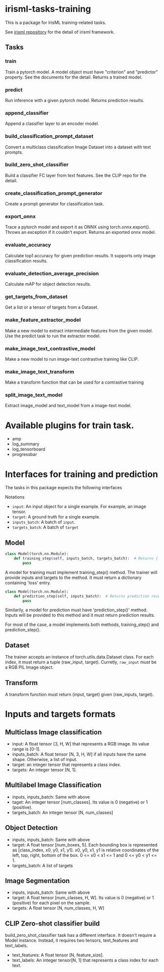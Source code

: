 # irisml-tasks-training

This is a package for IrisML training-related tasks.

See [irisml repository](https://github.com/microsoft/irisml) for the detail of irisml framework.

## Tasks

### train
Train a pytorch model. A model object must have "criterion" and "predictor" property. See the documents for the detail. Returns a trained model.

### predict
Run inference with a given pytorch model. Returns prediction results.

### append_classifier
Append a classifier layer to an encoder model.

### build_classification_prompt_dataset
Convert a multiclass classification Image Dataset into a dataset with text prompts.

### build_zero_shot_classifier
Build a classifier FC layer from text features. See the CLIP repo for the detail.

### create_classification_prompt_generator
Create a prompt generator for classification task.

### export_onnx
Trace a pytorch model and export it as ONNX using torch.onnx.export(). Throws an exception if it couldn't export. Returns an exported onnx model.

### evaluate_accuracy
Calculate top1 accuracy for given prediction results. It supports only image classification results.

### evaluate_detection_average_precision
Calculate mAP for object detection results.

### get_targets_from_dataset
Get a list or a tensor of targets from a Dataset.

### make_feature_extractor_model
Make a new model to extract intermediate features from the given model. Use the predict task to run the extractor model.

### make_image_text_contrastive_model
Make a new model to run image-text contrastive training like CLIP.

### make_image_text_transform
Make a transform function that can be used for a contrastive training

### split_image_text_model
Extract image_model and text_model from a image-text model.

# Available plugins for train task.
- amp
- log_summary
- log_tensorboard
- progressbar

# Interfaces for training and prediction
The tasks in this package expects the following interfaces

Notations
- ```input```: An input object for a single example. For example, an image tensor.
- ```target```: A ground truth for a single example.
- ```inputs_batch```: A batch of ```input```.
- ```targets_batch```: A batch of ```target```

## Model

```python
class Model(torch.nn.Module):
    def training_step(self, inputs_batch, targets_batch):  # Returns {'loss': loss_tensor}
        pass
```
A model for training must implement training_step() method. The trainer will provide inputs and targets to the method. It must return a dictionary containing 'loss' entry.

```python
class Model(torch.nn.Module):
    def prediction_step(self, inputs_batch):  # Returns prediction results
        pass 
```
Similarily, a model for prediction must have 'prediction_step()' method. Inputs will be provided to this method and it must return prediction results.

For most of the case, a model implements both methods, training_step() and prediction_step().

## Dataset
The trainer accepts an instance of torch.utils.data.Dataset class. For each index, it must return a tuple (raw_input, target). Curretly, `raw_input` must be a RGB PIL Image object.

## Transform
A transform function must return (input, target) given (raw_inputs, target).

# Inputs and targets formats
## Multiclass Image classification
- input: A float tensor [3, H, W] that represents a RGB image. Its value range is [0-1].
- inputs_batch: A float tensor [N, 3, H, W] if all inputs have the same shape. Otherwise, a list of input.
- target: an integer tensor that represents a class index.
- targets: An integer tensor [N, 1].

## Multilabel Image Classification
- inputs, inputs_batch: Same with above
- taget: An integer tensor [num_classes]. Its value is 0 (negative) or 1 (positive).
- targets_batch: An integer tensor [N, num_classes]

## Object Detection
- inputs, inputs_batch: Same with above
- target: A float tensor [num_boxes, 5]. Each bounding box is represented as [class_index, x0, y0, x1, y1]. x0, y0, x1, y1 is relative coordinates of the left, top, right, bottom of the box. 0 <= x0 < x1 <= 1 and 0 <= y0 < y1 <= 1.
- targets_batch: A list of targets

## Image Segmentation
- inputs, inputs_batch: Same with above
- target: A float tensor [num_classes, H, W]. Its value is 0 (negative) or 1 (positive) for each pixel on the sample.
- targets: A float tensor [N, num_classes, H, W]

## CLIP Zero-shot classifier build
build_zero_shot_classifier task has a different interface. It doesn't require a Model instance. Instead, it requires two tensors, text_features and text_labels. 
- text_features: A float tensor [N, feature_size].
- text_labels: An integer tensor[N, 1] that represents a class index for each text.
